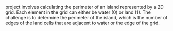  project involves calculating the perimeter of an island represented by a 2D grid. Each element in the grid can either be water (0) or land (1). The challenge is to determine the perimeter of the island, which is the number of edges of the land cells that are adjacent to water or the edge of the grid.
